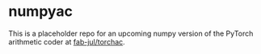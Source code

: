 # numpyac

This is a placeholder repo for an upcoming numpy version of the PyTorch arithmetic coder at [fab-jul/torchac](https://github.com/fab-jul/torchac/).

